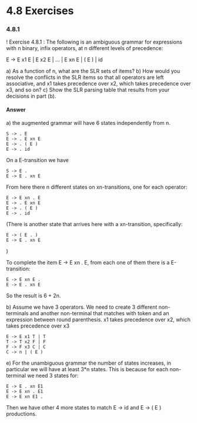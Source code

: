 # 4.8 Exercises

### 4.8.1

! Exercise 4.8.1 : The following is an ambiguous grammar for expressions with n binary, infix operators, at n different levels of precedence:

E -> E x1 E | E x2 E | ... | E xn E | ( E ) | id

a) As a function of n, what are the SLR sets of items?
b) How would you resolve the conflicts in the SLR items so that all operators are left associative, and x1 takes precedence over x2, which takes precedence over x3, and so on?
c) Show the SLR parsing table that results from your decisions in part (b).


#### Answer

a) the augmented grammar will have 6 states independently from n. 

	S -> . E
	E -> . E xn E
	E -> . ( E )
	E -> . id

On a E-transition we have 

	S -> E .
	E -> E . xn E

From here there n different states on xn-transitions, one for each operator:

	E -> E xn . E
	E -> . E xn E
	E -> . ( E )
	E -> . id
(There is another state that arrives here with a xn-transition, specifically: 

	E -> ( E . )
	E -> E . xn E
)

To complete the item E -> E xn . E, from each one of them there is a E-transition:

	E -> E xn E .
	E -> E . xn E

So the result is 6 + 2n.

b) Assume we have 3 operators. We need to create 3 different non-terminals and another non-terminal that matches with token and an expression between round parenthesis.
x1 takes precedence over x2, which takes precedence over x3

	E -> E x1 T | T
	T -> T x2 F | F
	F -> F x3 C | C
	C -> n | ( E )

e) For the unambiguous grammar the number of states increases, in particular we will have at least 3\*n states. This is because for each non-terminal we need 3 states for:

	E -> E . xn E1
	E -> E xn . E1
	E -> E xn E1 .

Then we have other 4 more states to match E -> id and E -> ( E ) productions.
